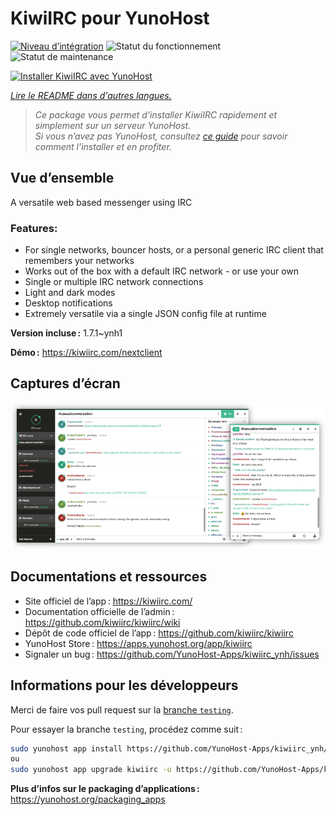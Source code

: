 <!--
Nota bene : ce README est automatiquement généré par <https://github.com/YunoHost/apps/tree/master/tools/readme_generator>
Il NE doit PAS être modifié à la main.
-->

# KiwiIRC pour YunoHost

[![Niveau d’intégration](https://dash.yunohost.org/integration/kiwiirc.svg)](https://dash.yunohost.org/appci/app/kiwiirc) ![Statut du fonctionnement](https://ci-apps.yunohost.org/ci/badges/kiwiirc.status.svg) ![Statut de maintenance](https://ci-apps.yunohost.org/ci/badges/kiwiirc.maintain.svg)

[![Installer KiwiIRC avec YunoHost](https://install-app.yunohost.org/install-with-yunohost.svg)](https://install-app.yunohost.org/?app=kiwiirc)

*[Lire le README dans d'autres langues.](./ALL_README.md)*

> *Ce package vous permet d’installer KiwiIRC rapidement et simplement sur un serveur YunoHost.*  
> *Si vous n’avez pas YunoHost, consultez [ce guide](https://yunohost.org/install) pour savoir comment l’installer et en profiter.*

## Vue d’ensemble

A versatile web based messenger using IRC

### Features:

- For single networks, bouncer hosts, or a personal generic IRC client that remembers your networks
- Works out of the box with a default IRC network - or use your own
- Single or multiple IRC network connections
- Light and dark modes
- Desktop notifications
- Extremely versatile via a single JSON config file at runtime


**Version incluse :** 1.7.1~ynh1

**Démo :** <https://kiwiirc.com/nextclient>

## Captures d’écran

![Capture d’écran de KiwiIRC](./doc/screenshots/screenshot.png)

## Documentations et ressources

- Site officiel de l’app : <https://kiwiirc.com/>
- Documentation officielle de l’admin : <https://github.com/kiwiirc/kiwiirc/wiki>
- Dépôt de code officiel de l’app : <https://github.com/kiwiirc/kiwiirc>
- YunoHost Store : <https://apps.yunohost.org/app/kiwiirc>
- Signaler un bug : <https://github.com/YunoHost-Apps/kiwiirc_ynh/issues>

## Informations pour les développeurs

Merci de faire vos pull request sur la [branche `testing`](https://github.com/YunoHost-Apps/kiwiirc_ynh/tree/testing).

Pour essayer la branche `testing`, procédez comme suit :

```bash
sudo yunohost app install https://github.com/YunoHost-Apps/kiwiirc_ynh/tree/testing --debug
ou
sudo yunohost app upgrade kiwiirc -u https://github.com/YunoHost-Apps/kiwiirc_ynh/tree/testing --debug
```

**Plus d’infos sur le packaging d’applications :** <https://yunohost.org/packaging_apps>
